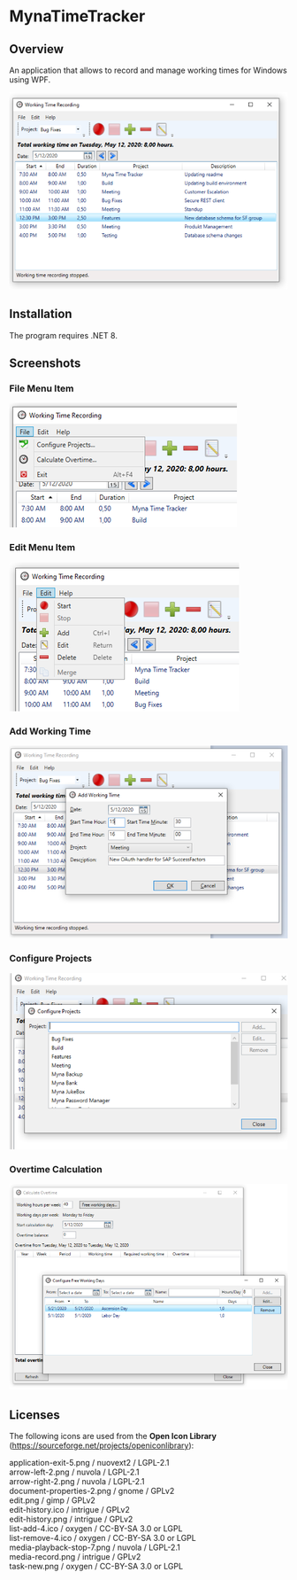 # MynaTimeTracker

## Overview

An application that allows to record and manage working times for Windows using WPF.

![Myna Time Tracker Screenshot](Screenshots/mynatimetracker.png)

## Installation

The program requires .NET 8.

## Screenshots

### File Menu Item

![File Menu Item Screenshot](Screenshots/mynatimetracker_file.png)

### Edit Menu Item

![Edit Menu Item Screenshot](Screenshots/mynatimetracker_edit.png)

### Add Working Time

![Add Working Time Screenshot](Screenshots/mynatimetracker_addentry.png)

### Configure Projects

![Configure Projects](Screenshots/mynatimetracker_configureprojects.png)

### Overtime Calculation

![Overtime Calculation](Screenshots/mynatimetracker_overtime.png)

## Licenses

The following icons are used from the **Open Icon Library** (https://sourceforge.net/projects/openiconlibrary):

application-exit-5.png / nuovext2 / LGPL-2.1<br>
arrow-left-2.png / nuvola / LGPL-2.1<br>
arrow-right-2.png / nuvola / LGPL-2.1<br>
document-properties-2.png / gnome / GPLv2<br>
edit.png / gimp / GPLv2<br>
edit-history.ico / intrigue / GPLv2<br>
edit-history.png / intrigue / GPLv2<br>
list-add-4.ico / oxygen / CC-BY-SA 3.0 or LGPL<br>
list-remove-4.ico / oxygen / CC-BY-SA 3.0 or LGPL<br>
media-playback-stop-7.png / nuvola / LGPL-2.1<br>
media-record.png / intrigue / GPLv2<br>
task-new.png / oxygen / CC-BY-SA 3.0 or LGPL<br>

